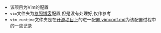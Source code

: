 * 该项目为Vim的配置
* `vim`文件夹为[参照博客](https://www.zhihu.com/question/47691414/answer/373700711)配置,但是没有处理好,仅作参考
* `vim_runtime`文件夹是在[开源项目](https://github.com/amix/vimrc)上的进一配置,[vimconf.md](./vimconf.md)为该配置过程中的一些记录
